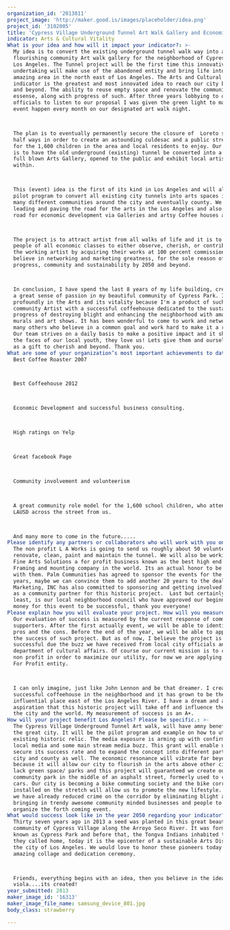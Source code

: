 ```yaml
---
organization_id: '2013011'
project_image: 'http://maker.good.is/images/placeholder/idea.png'
project_id: '3102005'
title: 'Cypress Village Underground Tunnel Art Walk Gallery and Economic Vitality '
indicator: Arts & Cultural Vitality
What is your idea and how will it impact your indicator?: >-
  My idea is to convert the existing underground tunnel walk way into a
  flourishing community Art walk gallery for the neighborhood of Cypress Park,
  Los Angeles. The Tunnel project will be the first time this innovative arts
  undertaking will make use of the abandoned entity and bring life into this
  amazing area in the north east of Los Angeles. The Arts and Cultural vitality
  indicator is the greatest and most innovated idea to reach our city by 2050
  and beyond. The ability to reuse empty space and renovate the community
  essense, along with progress of such. After three years lobbying to our local
  officials to listen to our proposal I was given the green light to make this
  event happen every month on our designated art walk night. 



  The plan is to eventually permanently secure the closure of  Loreto street,
  half ways in order to create an astounding culdesac and a public street plaza
  for the 1,600 children in the area and local residents to enjoy. Our mission
  is to have the old underground (existing) tunnel be converted into a beautiful
  full blown Arts Gallery, opened to the public and exhibit local artist
  within. 



  This (event) idea is the first of its kind in Los Angeles and will also be the
  pilot program to convert all existing city tunnels into arts spaces in the
  many different communities around the city and eventually county. We are
  leading and paving the road for the arts in the Los Angeles and also the same
  road for economic development via Galleries and artsy Coffee houses and cafes.



  The project is to attract artist from all walks of life and it is to bring
  people of all economic classes to either observe, cherish, or contribute to
  the working artist by acquiring their works at 100 percent commission. We
  believe in networking and marketing greatness, for the sole reason of
  progress, community and sustainability by 2050 and beyond.



  In conclusion, I have spend the last 8 years of my life building, creating and
  a great sense of passion in my beautiful community of Cypress Park. I believe
  profoundly in the Arts and its vitality because I'm a product of such, I am a
  community Artist with a successful coffeehouse dedicated to the sustainable
  progress of destroying blight and enhancing the neighborhood with amazing
  murals and art shows. It has been wonderful to come to work and network with
  many others who believe in a common goal and work hard to make it a reality.
  Our team strives on a daily basis to make a positive impact and it shows on
  the faces of our local youth, they love us! Lets give them and ourselves 2050
  as a gift to cherish and beyond. Thank you.
What are some of your organization’s most important achievements to date?: >-
  Best Coffee Roaster 2007



  Best Coffeehouse 2012



  Economic Development and successful business consulting.



  High ratings on Yelp



  Great facebook Page



  Community involvement and volunteerism 



  A great community role model for the 1,600 school children, who attend the two
  LAUSD across the street from us.



  And many more to come in the future..... 
Please identify any partners or collaborators who will work with you on this project.: >-
  The non profit L A Works is going to send us roughly about 50 volunteers to
  renovate, clean, paint and maintain the tunnel. We will also be working with
  Fine Arts Solutions a for profit business known as the best high end Arts
  Framing and mounting company in the world. Its an actual honor to be working
  with them. Palm Communities has agreed to sponsor the events for the next 20
  years, maybe we can convince them to add another 20 years to the deal. Attack
  Marketing, INC has also committed to sponsoring and getting involved with us
  as a community partner for this historic project.  Last but certainly not
  least, is our local neighborhood council who have approved our beginning seed
  money for this event to be successful, thank you everyone!  
Please explain how you will evaluate your project. How will you measure success?: >-
  Our evaluation of success is measured by the current response of community
  supporters. After the first actually event, we will be able to identify the
  pros and the cons. Before the end of the year, we will be able to appreciate
  the success of such project. But as of now, I believe the project is being
  successful due the buzz we have received from local city officials and the
  department of cultural affairs. Of course our current mission is to create a
  non profit in order to maximize our utility, for now we are applying as the
  For Profit entity. 



  I can only imagine, just like John Lennon and be that dreamer. I created a
  successful coffeehouse in the neighborhood and it has grown to be the most
  influential place east of the Los Angeles River. I have a dream and an
  aspiration that this historic project will take off and influence the rest of
  the city and the world. My measurement of success is an A+.
How will your project benefit Los Angeles? Please be specific.: >-
  The Cypress Village Underground Tunnel Art walk, will have amny benefits for
  the great city. It will be the pilot program and example on how to utilize an
  existing historic relic. The media exposure is arming up with confirmations of
  local media and some main stream media buzz. This grant will enable us to
  secure its success rate and to expand the concept into different parts of the
  city and county as well. The economic resonance will vibrate far beyond 2050,
  because it will allow our city to flourish in the arts above other cities. We
  lack green space/ parks and this project will guaranteed we create our own
  community park in the middle of an asphalt street, formerly used to carry
  cars. Our city is becoming a bike commuting society and the bike corrals
  installed on the stretch will allow us to promote the new lifestyle. In fact,
  we have already reduced crime on the corridor by eliminating blight and
  bringing in trendy awesome community minded businesses and people to help
  organize the forth coming event.
What would success look like in the year 2050 regarding your indicator?: >-
  Thirty seven years ago in 2013 a seed was planted in this great beautiful
  community of Cypress Village along the Arroyo Seco River. It was formerly
  known as Cypress Park and before that, the Tongva Indians inhabited the area
  they called home, today it is the epicenter of a sustainable Arts District in
  the city of Los Angeles. We would love to honor these pioneers today with an
  amazing collage and dedication ceremony. 



  Friends, everything begins with an idea, then you believe in the idea and
  viola....its created!
year_submitted: 2013
maker_image_id: '16313'
maker_image_file_name: samsung_device_801.jpg
body_class: strawberry

---
```

